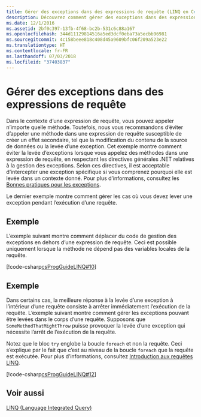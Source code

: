 ```yaml
---
title: Gérer des exceptions dans des expressions de requête (LINQ en C#)
description: Découvrez comment gérer des exceptions dans des expressions de requête LINQ en C#.
ms.date: 12/1/2016
ms.assetid: 2bf0c397-13fb-4f68-bc2b-531c6c88a167
ms.openlocfilehash: 344d11129814516a5ed3dcf0eba73a5ecbb96981
ms.sourcegitcommit: 4c158beee818c408d45a9609bfc06f209a523e22
ms.translationtype: HT
ms.contentlocale: fr-FR
ms.lasthandoff: 07/03/2018
ms.locfileid: "37403837"
---
```

# <a name="handle-exceptions-in-query-expressions"></a>Gérer des exceptions dans des expressions de requête

Dans le contexte d’une expression de requête, vous pouvez appeler n’importe quelle méthode. Toutefois, nous vous recommandons d’éviter d’appeler une méthode dans une expression de requête susceptible de créer un effet secondaire, tel que la modification du contenu de la source de données ou la levée d’une exception. Cet exemple montre comment éviter la levée d’exceptions lorsque vous appelez des méthodes dans une expression de requête, en respectant les directives générales .NET relatives à la gestion des exceptions. Selon ces directives, il est acceptable d’intercepter une exception spécifique si vous comprenez pourquoi elle est levée dans un contexte donné. Pour plus d’informations, consultez les [Bonnes pratiques pour les exceptions](../../standard/exceptions/best-practices-for-exceptions.md).

Le dernier exemple montre comment gérer les cas où vous devez lever une exception pendant l’exécution d’une requête.

## <a name="example"></a>Exemple

L’exemple suivant montre comment déplacer du code de gestion des exceptions en dehors d’une expression de requête. Ceci est possible uniquement lorsque la méthode ne dépend pas des variables locales de la requête.

[!code-csharp[csProgGuideLINQ#10](~/samples/snippets/csharp/concepts/linq/how-to-handle-exceptions-in-query-expressions_1.cs)]

## <a name="example"></a>Exemple

Dans certains cas, la meilleure réponse à la levée d’une exception à l’intérieur d’une requête consiste à arrêter immédiatement l’exécution de la requête. L’exemple suivant montre comment gérer les exceptions pouvant être levées dans le corps d’une requête. Supposons que `SomeMethodThatMightThrow` puisse provoquer la levée d’une exception qui nécessite l’arrêt de l’exécution de la requête.

Notez que le bloc `try` englobe la boucle `foreach` et non la requête. Ceci s’explique par le fait que c’est au niveau de la boucle `foreach` que la requête est exécutée. Pour plus d’informations, consultez [Introduction aux requêtes LINQ](../programming-guide/concepts/linq/introduction-to-linq-queries.md).

[!code-csharp[csProgGuideLINQ#12](~/samples/snippets/csharp/concepts/linq/how-to-handle-exceptions-in-query-expressions_2.cs)]

## <a name="see-also"></a>Voir aussi

[LINQ (Language Integrated Query)](index.md)  

